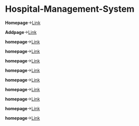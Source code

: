 # Hospital-Management-System

**Homepage**->[Link](https://github.com/AnvethaHM4/Hospital-Management-System/tree/master/HospitalWebApp11/E1.png)

**Addpage**->[Link](https://github.com/AnvethaHM4/Hospital-Management-System/tree/master/HospitalWebApp11/E2.png)

**homepage**->[Link](https://github.com/AnvethaHM4/Hospital-Management-System/tree/master/HospitalWebApp11/E3.png)

**homepage**->[Link](https://github.com/AnvethaHM4/Hospital-Management-System/tree/master/HospitalWebApp11/E4.png)

**homepage**->[Link](https://github.com/AnvethaHM4/Hospital-Management-System/tree/master/HospitalWebApp11/E5.png)

**homepage**->[Link](https://github.com/AnvethaHM4/Hospital-Management-System/tree/master/HospitalWebApp11/E6.png)

**homepage**->[Link](https://github.com/AnvethaHM4/Hospital-Management-System/tree/master/HospitalWebApp11/E7.png)

**homepage**->[Link](https://github.com/AnvethaHM4/Hospital-Management-System/tree/master/HospitalWebApp11/E8.png)

**homepage**->[Link](https://github.com/AnvethaHM4/Hospital-Management-System/tree/master/HospitalWebApp11/E9.png)

**homepage**->[Link](https://github.com/AnvethaHM4/Hospital-Management-System/tree/master/HospitalWebApp11/E10.png)

**homepage**->[Link](https://github.com/AnvethaHM4/Hospital-Management-System/tree/master/HospitalWebApp11/E11.png)
